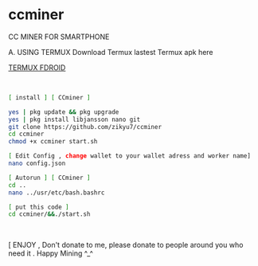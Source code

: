 # ccminer
CC MINER FOR SMARTPHONE

A. USING TERMUX 
Download Termux lastest Termux apk here

<a href=https://f-droid.org/repo/com.termux_1020.apk>TERMUX FDROID</a> <br>
<br>
```sh

[ install ] [ CCminer ]

yes | pkg update && pkg upgrade
yes | pkg install libjansson nano git
git clone https://github.com/zikyu7/ccminer
cd ccminer
chmod +x ccminer start.sh

[ Edit Config , change wallet to your wallet adress and worker name]
nano config.json

[ Autorun ] [ CCminer ]
cd ..
nano ../usr/etc/bash.bashrc

[ put this code ]
cd ccminer/&&./start.sh

```
<br>

[ ENJOY , Don't donate to me, please donate to people around you who need it  . Happy Mining ^_^ 

